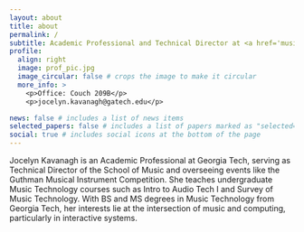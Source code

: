 ```yaml
---
layout: about
title: about
permalink: /
subtitle: Academic Professional and Technical Director at <a href='music.gatech.edu'> Georgia Tech School of Music </a>
profile:
  align: right
  image: prof_pic.jpg
  image_circular: false # crops the image to make it circular
  more_info: >
    <p>Office: Couch 209B</p>
    <p>jocelyn.kavanagh@gatech.edu</p>

news: false # includes a list of news items
selected_papers: false # includes a list of papers marked as "selected={true}"
social: true # includes social icons at the bottom of the page
---
```


Jocelyn Kavanagh is an Academic Professional at Georgia Tech, serving as Technical Director of the School of Music and overseeing events like the Guthman Musical Instrument Competition. She teaches undergraduate Music Technology courses such as Intro to Audio Tech I and Survey of Music Technology. With BS and MS degrees in Music Technology from Georgia Tech, her interests lie at the intersection of music and computing, particularly in interactive systems.
